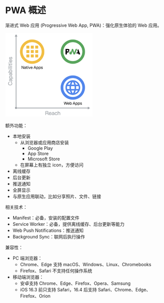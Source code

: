 # PWA 概述

渐进式 Web 应用 (Progressive Web App, PWA)：强化原生体验的 Web 应用。

<img src="./assets/pwa.png" style="zoom: 35%" />

额外功能：

- 本地安装
  - 从浏览器或应用商店安装
    - Google Play
    - App Store
    - Microsoft Store
  - 在屏幕上有独立 icon，方便访问
- 离线缓存
- 后台更新
- 推送通知
- 全屏显示
- 与原生应用联动，比如分享照片、文件、链接

相关技术：

- Manifest：必备，安装的配置文件
- Service Worker：必备，提供离线缓存、后台更新等能力
- Web Push Notifications：推送通知
- Background Sync：联网后执行操作

兼容性：

- PC 端浏览器：
  - Chrome、Edge 支持 macOS、Windows、Linux、Chromebooks
  - Firefox、Safari 不支持任何操作系统
- 移动端浏览器：
  - 安卓支持 Chrome、Edge、Firefox、Opera、Samsung
  - iOS 16.3 前只支持 Safari，16.4 后支持 Safari、Chrome、Edge、Firefox、Orion

